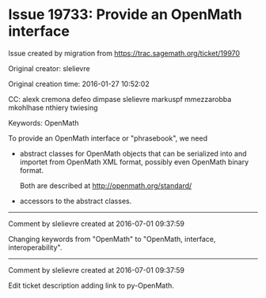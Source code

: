 # Issue 19733: Provide an OpenMath interface

Issue created by migration from https://trac.sagemath.org/ticket/19970

Original creator: slelievre

Original creation time: 2016-01-27 10:52:02

CC:  alexk cremona defeo dimpase slelievre markuspf mmezzarobba mkohlhase nthiery twiesing

Keywords: OpenMath

To provide an OpenMath interface or "phrasebook", we need

- abstract classes for OpenMath objects that can be serialized
  into and importet from OpenMath XML format,
  possibly even OpenMath binary format.

  Both are described at http://openmath.org/standard/

- accessors to the abstract classes.


---

Comment by slelievre created at 2016-07-01 09:37:59

Changing keywords from "OpenMath" to "OpenMath, interface, interoperability".


---

Comment by slelievre created at 2016-07-01 09:37:59

Edit ticket description adding link to py-OpenMath.
